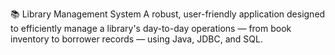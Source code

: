 📚 Library Management System
A robust, user-friendly application designed to efficiently manage a library's day-to-day operations — from book inventory to borrower records — using Java, JDBC, and SQL.
